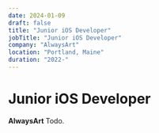 ```yaml
---
date: 2024-01-09
draft: false
title: "Junior iOS Developer"
jobTitle: "Junior iOS Developer"
company: "AlwaysArt"
location: "Portland, Maine"
duration: "2022-"
---
```

# Junior iOS Developer 
**AlwaysArt**
Todo.
